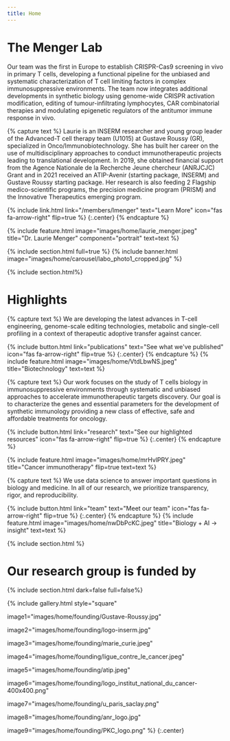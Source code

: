 ```yaml
---
title: Home
---
```



# The Menger Lab

Our team was the first in Europe to establish CRISPR-Cas9 screening in vivo in primary T cells, developing a functional pipeline for the unbiased and systematic characterization of T cell limiting factors in complex immunosuppressive environments. The team now integrates additional developments in synthetic biology using genome-wide CRISPR activation modification, editing of tumour-infiltrating lymphocytes, CAR combinatorial therapies and modulating epigenetic regulators of the antitumor immune response in vivo.


{% capture text %}
Laurie is an INSERM researcher and young group leader of the Advanced-T cell therapy team (U1015) at Gustave Roussy (GR), specialized in Onco/Immunobiotechnology. She has built her career on the use of multidisciplinary approaches to conduct immunotherapeutic projects leading to translational development. In 2019, she obtained financial support from the Agence Nationale de la Recherche Jeune chercheur (ANRJCJC) Grant and in 2021 received an ATIP-Avenir (starting package, INSERM) and Gustave Roussy starting package. Her research is also feeding 2 Flagship medico-scientific programs, the precision medicine program (PRISM) and the Innovative Therapeutics emerging program.

{%
  include link.html
  link="/members/lmenger"
  text="Learn More"
  icon="fas fa-arrow-right"
  flip=true
%}
{:.center}
{% endcapture %}

{%
  include feature.html
  image="images/home/laurie_menger.jpeg"
  title="Dr. Laurie Menger"
  component="portrait"
  text=text
%}

{% include section.html full=true %}
{% include banner.html image="images/home/carousel/labo_photo1_cropped.jpg" %}

{% include section.html%}
# Highlights

{% capture text %}
We are developing the latest advances in T-cell engineering, genome-scale editing technologies, metabolic and single-cell profiling in a context of therapeutic adoptive transfer against cancer. 

{%
  include button.html
  link="publications"
  text="See what we've published"
  icon="fas fa-arrow-right"
  flip=true
%}
{:.center}
{% endcapture %}
{%
  include feature.html
  image="images/home/VtdLbwNS.jpeg"
  title="Biotechnology"
  text=text
%}

{% capture text %}
Our work focuses on the study of T cells biology in immunosuppressive environments through systematic and unbiased approaches to accelerate immunotherapeutic targets discovery. Our goal is to characterize the genes and essential parameters for the development of synthetic immunology providing a new class of effective, safe and affordable treatments for oncology.

{%
  include button.html
  link="research"
  text="See our highlighted resources"
  icon="fas fa-arrow-right"
  flip=true
%}
{:.center}
{% endcapture %}

{%
  include feature.html
  image="images/home/mrHvlPRY.jpeg"
  title="Cancer immunotherapy"
  flip=true
  text=text
%}

{% capture text %}
We use data science to answer important questions in biology and medicine.
In all of our research, we prioritize transparency, rigor, and reproducibility.

{%
  include button.html
  link="team"
  text="Meet our team"
  icon="fas fa-arrow-right"
  flip=true
%}
{:.center}
{% endcapture %}
{%
  include feature.html
  image="images/home/nwDbPcKC.jpeg"
  title="Biology + AI → insight"
  text=text
%}

{% include section.html %}

# Our research group is funded by
{% include section.html dark=false full=false%}

{%
  include gallery.html
  style="square"

  image1="images/home/founding/Gustave-Roussy.jpg"

  image2="images/home/founding/logo-inserm.jpg"

  image3="images/home/founding/marie_curie.jpeg"
  
  image4="images/home/founding/ligue_contre_le_cancer.jpeg"
  
  image5="images/home/founding/atip.jpeg"
  
  image6="images/home/founding/logo_institut_national_du_cancer-400x400.png"
  
  image7="images/home/founding/u_paris_saclay.png"

  image8="images/home/founding/anr_logo.jpg"

  image9="images/home/founding/PKC_logo.png"
%}
{:.center}
